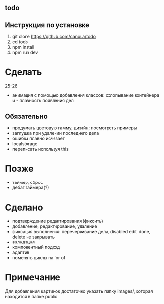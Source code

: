 ## todo

## Инструкция по установке

1. git clone https://github.com/canoua/todo
2. cd todo
3. npm install
4. npm run dev

# Сделать

25-26

- анимация с помощью добавления классов: схлопывание контейнера и - плавность появления дел

## Обязательно

- продумать цветовую гамму, дизайн; посмотреть примеры
- заглушка при удалении последнего дела
- ошибка плавно исчезает
- localstorage
- переписать используя this

# Позже

- таймер, сброс
- дебаг таймера(?)

# Сделано

- подтверждение редактирования (фиксить)
- добавление, редактирование, удаление
- фиксация выполнения: перечеркивание дела, disabled edit, done, delete не закрывать
- валидация
- компонентный подход
- адаптив
- поменять циклы на for of

# Примечание

Для добавления картинок достаточно указать папку images/, которая находится в папке public
